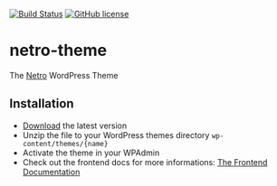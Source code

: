[![Build Status](https://travis-ci.com/loeffel-io/netro-theme.svg?token=diwUYjrdo8kHiwiMCFuq&branch=master)](https://travis-ci.com/loeffel-io/netro-theme)
[![GitHub license](https://img.shields.io/github/license/Naereen/StrapDown.js.svg)](https://github.com/whats2doo/page/blob/master/LICENSE)

# netro-theme

The [Netro](https://github.com/loeffel-io/netro) WordPress Theme

## Installation

- [Download](https://github.com/loeffel-io/netro-theme/archive/master.zip) the latest version
- Unzip the file to your WordPress themes directory `wp-content/themes/{name}`
- Activate the theme in your WPAdmin
- Check out the frontend docs for more informations: [The Frontend Documentation]()
